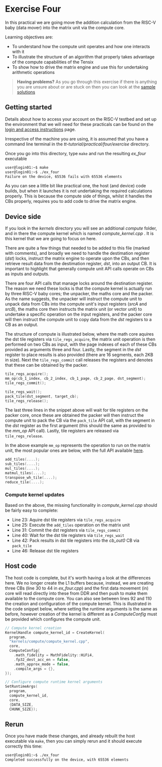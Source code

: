 # Exercise Four

In this practical we are going move the addition calculation from the RISC-V baby (data mover) into the matrix unit via the compute core. 

Learning objectives are:

* To understand how the compute unit operates and how one interacts with it
* To illustrate the structure of an algorithm that properly takes advantage of the compute capabilities of the Tensix
* To show how to drive the matrix engine and use this for undertaking arithmetic operations

>**Having problems?**
> As you go through this exercise if there is anything you are unsure about or are stuck on then you can look at the [sample solutions](../sample_solutions)

## Getting started

Details about how to access your account on the RISC-V testbed and set up the environment that we will need for these practicals can be found on the [login and access instructions](https://github.com/RISCVtestbed/tt-tutorial/blob/main/practical/general/RV-testbed.md) page.

Irrespective of the machine you are using, it is assumed that you have a command line terminal in the _tt-tutorial/practical/four/exercise_ directory.

Once you go into this directory, type `make` and run the resulting _ex_four_ executable


```bash
user@login01:~$ make
user@login01:~$ ./ex_four
Failure on the device, 65536 fails with 65536 elements
```

As you can see a little bit like practical one, the host (and device) code builds, but when it launches it is not undertaking the required calculations properly. This is because the compute side of things, whilst it handles the CBs properly, requires you to add code to drive the matrix engine.

## Device side

If you look in the _kernels_ directory you will see an additional _compute_ folder, and in there the compute kernel which is named _compute_kernel.cpp_ . It is this kernel that we are going to focus on here.

There are quite a few things that needed to be added to this file (marked with comments), and broadly we need to handle the destimation register (_dst_) locks, instruct the matrix engine to operate upon the CBs, and then retrieve result data from the destimation register, _dst_, into an output CB. It is important to highlight that generally compute unit API calls operate on CBs as inputs and outputs.

There are four API calls that manage locks around the destination register. The reason we need these locks is that the compute kernel is actually run by three RISC-V baby cores; the unpacker, the maths core and the packer. As the name suggests, the unpacker will instruct the compute unit to unpack data from CBs into the compute unit's input registers (_srcA_ and _srcB_), the maths core then instructs the matrix unit (or vector unit) to undertake a specific operation on the input registers, and the packer core will then instruct the compute unit to copy data from the _dst_ registers to a CB as an output.

The structure of compute is illustrated below, where the math core aquires the dst tile registers via `tile_regs_acquire`, the matrix unit operation is then performed on two CBs as input, with the page indexes of each of these CBs provided as arguments three and four. Lastly, the segment in the _dst_ register to place results is also provided (there are 16 segments, each 2KB in size). Next the `tile_regs_commit` call releases the registers and denotes that these can be obtained by the packer.

```c++
tile_regs_acquire();
mm_op(cb_1_index, cb_2_index, cb_1_page, cb_2_page, dst_segment);
tile_regs_commit();

tile_regs_wait();
pack_tile(dst_segment, target_cb);
tile_regs_release();
```

The last three lines in the snippet above will wait for tile registers on the packer core, once these are obtained the packer will then instruct the compute unit to pack the CB via the `pack_tile` API call, with the segment in the _dst_ register as the first argument (this should the same as provided to the _mm_op_ API call). Lastly, tile registers are released via `tile_regs_release`.

In the above example `mm_op` represents the operation to run on the matrix unit, the most popular ones are below, with the full API available [here](https://docs.tenstorrent.com/tt-metal/latest/tt-metalium/tt_metal/apis/index.html). 

```c++
add_tiles(....);
sub_tiles(....);
mul_tiles(....);
matmul_tiles(....);
transpose_wh_tile(....);
reduce_tile(....);
```

### Compute kernel updates

Based on the above, the missing functionality in _compute_kernel.cpp_ should be fairly easy to complete:

* Line 23: Aquire dst tile registers via `tile_regs_acquire`
* Line 25: Execute the `add_tiles` operation on the matrix unit
* Line 31: Commit the dst registers via `tile_regs_commit`
* Line 40: Wait for the dst tile registers via `tile_regs_wait`
* Line 42: Pack results in dst tile registers into the _cb_out0_ CB via `pack_tile`
* Line 46: Release dst tile registers

## Host code

The host code is complete, but it's worth having a look at the differences here. We no longer create the L1 buffers because, instead, we are creating three CBs (line 30 to 44 in _ex_four.cpp_) and the first data movement (in) core will read directly into these from DDR and then push to make them available to the compute core. You can also see between lines 92 and 110 the creation and configuration of the compute kernel. This is illustrated in the code snippet below, where setting the runtime arguments is the same as before, however creation of the kernel is different as a _ComputeConfig_ must be provided which configures the compute unit.

```c++
// Compute kernel creation
KernelHandle compute_kernel_id = CreateKernel(
  program,
  "kernels/compute/compute_kernel.cpp",
  core,
  ComputeConfig{
    .math_fidelity = MathFidelity::HiFi4,
    .fp32_dest_acc_en = false,
    .math_approx_mode = false,
    .compile_args = {},
});

// Configure compute runtime kernel arguments
SetRuntimeArgs(
  program,
  compute_kernel_id,
  core,
  {DATA_SIZE,
  CHUNK_SIZE});
```

## Rerun

Once you have made these changes, and already rebuilt the host executable via `make`, then you can simply rerun and it should execute correctly this time:

```bash
user@login01:~$ ./ex_four
Completed successfully on the device, with 65536 elements
```

